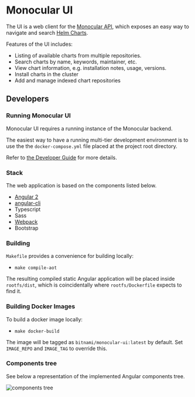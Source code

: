 # Monocular UI

The UI is a web client for the [Monocular
API](https://github.com/kubernetes-helm/monocular/tree/master/src/api), which exposes an easy way to
navigate and search [Helm Charts](https://github.com/kubernetes/charts).

Features of the UI includes:

* Listing of available charts from multiple repositories.
* Search charts by name, keywords, maintainer, etc.
* View chart information, e.g. installation notes, usage, versions.
* Install charts in the cluster
* Add and manage indexed chart repositories

## Developers

### Running Monocular UI

Monocular UI requires a running instance of the Monocular backend.

The easiest way to have a running multi-tier development environment is to use the the `docker-compose.yml` file placed at the project root directory.

Refer to [the Developer Guide](../../docs/development.md) for more details.

### Stack

The web application is based on the components listed below.

* [Angular 2](https://angular.io/)
* [angular-cli](https://github.com/angular/angular-cli)
* Typescript
* Sass
* [Webpack](https://webpack.github.io/)
* Bootstrap

### Building

`Makefile` provides a convenience for building locally:

- `make compile-aot`

The resulting compiled static Angular application will be placed inside `rootfs/dist`, which is coincidentally where `rootfs/Dockerfile` expects to find it.

### Building Docker Images

To build a docker image locally:

- `make docker-build`

The image will be tagged as `bitnami/monocular-ui:latest` by default. Set `IMAGE_REPO` and `IMAGE_TAG` to override this.

### Components tree

See below a representation of the implemented Angular components tree.

![components tree](https://cloud.githubusercontent.com/assets/24523/23182395/3ff0382a-f82d-11e6-9b64-2b8b0a9e45e9.png)

